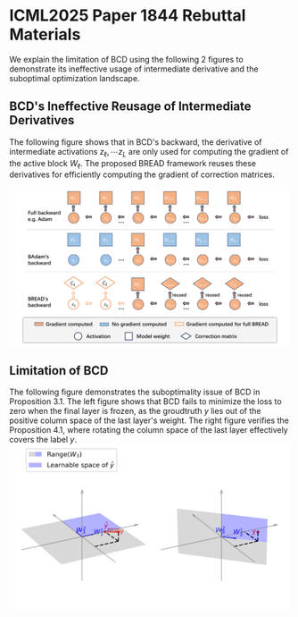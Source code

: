 # ICML2025 Paper 1844 Rebuttal Materials

We explain the limitation of BCD using the following 2 figures to demonstrate its ineffective usage of intermediate derivative and the suboptimal optimization landscape.

## BCD's Ineffective Reusage of Intermediate Derivatives

The following figure shows that in BCD's backward, the derivative of intermediate activations $z_\ell, \cdots z_L$ are only used for computing the gradient of the active block $W_{\ell}$. The proposed BREAD framework reuses these derivatives for efficiently computing the gradient of correction matrices.

![derivative_reusage](derivative_reusage.png)

## Limitation of BCD

The following figure demonstrates the suboptimality issue of BCD in Proposition 3.1. The left figure shows that BCD fails to minimize the loss to zero when the final layer is frozen, as the groudtruth $y$ lies out of the positive column space of the last layer's weight. The right figure verifies the Proposition 4.1, where rotating the column space of the last layer effectively covers the label $y$.
![bcd limitation](suboptimality.png)
